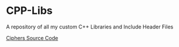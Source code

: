 # CPP-Libs
A repository of all my custom C++ Libraries and Include Header Files

[Ciphers Source Code](https://github.com/c1ph3r-dev/Ciphers-Source-Code)
